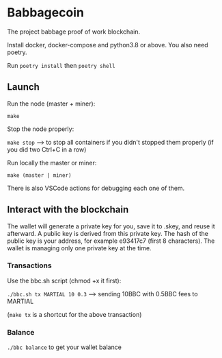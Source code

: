 # Babbagecoin

The project babbage proof of work blockchain.

Install docker, docker-compose and python3.8 or above.
You also need poetry.

Run `poetry install` then `poetry shell`

## Launch

Run the node (master + miner):

`make` 

Stop the node properly:

`make stop` --> to stop all containers if you didn't stopped them properly (if you did two Ctrl+C in a row)

Run locally the master or miner:

`make (master | miner)` 

There is also VSCode actions for debugging each one of them.

## Interact with the blockchain

The wallet will generate a private key for you, save it to .skey, and reuse it afterward. A public key is derived from this private key. The hash of the public key is your address, for example e93417c7 (first 8 characters).
The wallet is managing only one private key at the time.

### Transactions
Use the bbc.sh script (chmod +x it first):

`./bbc.sh tx MARTIAL 10 0.3` --> sending 10BBC with 0.5BBC fees to MARTIAL

(`make tx` is a shortcut for the above transaction)

### Balance
`./bbc balance` to get your wallet balance